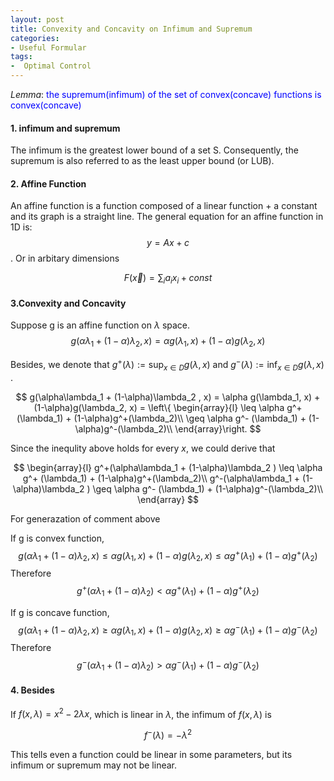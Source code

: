 ```yaml
---
layout: post
title: Convexity and Concavity on Infimum and Supremum 
categories:
- Useful Formular
tags:
-  Optimal Control
---
```


$Lemma:$  <span style="color:blue;font-size: 1em;">the supremum(infimum) of the set of convex(concave) functions is convex(concave)</span>

####  1. infimum and supremum 
The infimum is the greatest lower bound of a set S. Consequently, the supremum is also referred to as the least upper bound (or LUB).

#### 2. Affine Function 

An affine function is a function composed of a linear function + a constant and its graph is a straight line. The general equation for an affine function in 1D is: $$y = Ax + c$$.  Or in arbitary dimensions

$$ F(\vec{x})=\sum_i a_i x_i +const $$


#### 3.Convexity and Concavity

Suppose g is an affine function on $\lambda$ space. 
$$g(\alpha\lambda_1 + (1-\alpha)\lambda_2 , x) = \alpha g(\lambda_1, x)  + (1-\alpha)g(\lambda_2, x) $$

Besides, we denote that $g^+(\lambda) := \sup_{x\in D}g(\lambda, x)$ and $g^-(\lambda) := \inf_{x\in D}g(\lambda, x)$ . 


$$
g(\alpha\lambda_1 + (1-\alpha)\lambda_2 , x) = \alpha g(\lambda_1, x)  + 
(1-\alpha)g(\lambda_2, x) = \left\{ 
\begin{array}{l}
\leq \alpha g^+ (\lambda_1) + (1-\alpha)g^+(\lambda_2)\\
\geq \alpha g^- (\lambda_1) + (1-\alpha)g^-(\lambda_2)\\
\end{array}\right.
$$

Since the inequlity above holds for every $x$, we could derive that 

$$
\begin{array}{l}
g^+(\alpha\lambda_1 + (1-\alpha)\lambda_2 ) \leq \alpha g^+ (\lambda_1) + (1-\alpha)g^+(\lambda_2)\\
g^-(\alpha\lambda_1 + (1-\alpha)\lambda_2 ) \geq \alpha g^- (\lambda_1) + (1-\alpha)g^-(\lambda_2)\\
\end{array}
$$

For generazation of comment above 

If g is convex function,
$$ g(\alpha\lambda_1 + (1-\alpha)\lambda_2 ,x) \leq \alpha g(\lambda_1, x)  + (1-\alpha)g(\lambda_2, x) \leq \alpha g^+(\lambda_1)  + (1-\alpha)g^+(\lambda_2) $$ 
Therefore $$g^+(\alpha\lambda_1 + (1-\alpha)\lambda_2)<\alpha g^+(\lambda_1)  + (1-\alpha)g^+(\lambda_2)$$

If g is concave function,
$$ g(\alpha\lambda_1 + (1-\alpha)\lambda_2 ,x) \geq \alpha g(\lambda_1, x)  + (1-\alpha)g(\lambda_2, x) \geq \alpha g^-(\lambda_1)  + (1-\alpha)g^-(\lambda_2) $$ 
Therefore $$g^-(\alpha\lambda_1 + (1-\alpha)\lambda_2)>\alpha g^-(\lambda_1)  + (1-\alpha)g^-(\lambda_2)$$
#### 4. Besides 
If $f(x,\lambda) = x^2 -2\lambda x$, which is linear in $\lambda$, the infimum of $f(x,\lambda)$ is 

$$f^-(\lambda) = -\lambda^2$$

This tells even a function could be linear in some parameters, but its infimum or supremum may not be linear.
